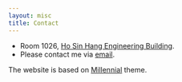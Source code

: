 ```yaml
---
layout: misc
title: Contact
---
```


- Room 1026, [Ho Sin Hang Engineering Building](https://www.google.com/maps/place/Ho+Sin-Hang+Engineering+Building/@22.4178749,114.2050739,17z/data=!4m5!3m4!1s0x3404089c48ad23c7:0xf3d7947db4f6ad99!8m2!3d22.4178758!4d114.207107). 
- Please contact me via [email](mailto:enzoliao95@gmail.com).

The website is based on [Millennial](https://github.com/LeNPaul/Millennial) theme.
